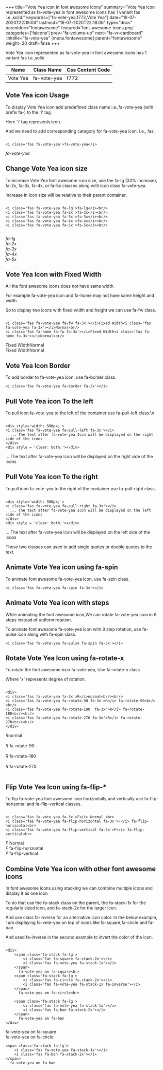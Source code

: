 +++
title="Vote Yea icon in font awesome icons"
summary="Vote Yea icon represented as fa-vote-yea in font awesome icons has 1 variant fas i.e.,solid."
keywords=["fa-vote-yea,f772,Vote Yea"]
date="19-07-2020T22:19:06"
lastmod="19-07-2020T22:19:06"
type="docs"
parentdoc="fontawesome"
featured='font-awesome-icons.png'
categories=['faicons']
prev="fa-volume-up"
next="fa-vr-cardboard"
linktitle="fa-vote-yea"
[menu.fontawesome]
parent="fontawesome"
weight=20
draft=false
+++


Vote Yea icon represented as fa-vote-yea in font awesome icons has 1 variant fas i.e.,solid.

<div class='table-responsive'><table class='table'><thead><tr><th>Name</th><th>Class Name</th><th>Css Content Code</th></tr></thead><tbody><tr><td>Vote Yea</td><td>fa-vote-yea</td><td>f772</td></tr></tbody></table></div>



## Vote Yea icon Usage

To display Vote Yea icon add predefined class name i.e.,fa-vote-yea (with prefix fa-) to the 'i' tag.

Here 'i' tag represents icon.

And we need to add corresponding category for fa-vote-yea icon. i.e., fas.


```

<i class='fas fa-vote-yea'>fa-vote-yea</i>
```

<i class='fas fa-vote-yea'>fa-vote-yea</i>




## Change Vote Yea icon size
To increase Vote Yea font awesome icon size, use the fa-lg (33% increase), fa-2x, fa-3x, fa-4x, or fa-5x classes along with icon class fa-vote-yea.

Increase in icon size will be relative to their parent container. 

```

<i class='fas fa-vote-yea fa-lg'>fa-lg</i><br/>
<i class='fas fa-vote-yea fa-2x'>fa-2x</i><br/>
<i class='fas fa-vote-yea fa-3x'>fa-3x</i><br/>
<i class='fas fa-vote-yea fa-4x'>fa-4x</i><br/>
<i class='fas fa-vote-yea fa-5x'>fa-5x</i><br/>
            
```

<i class='fas fa-vote-yea fa-lg'>fa-lg</i><br/>
<i class='fas fa-vote-yea fa-2x'>fa-2x</i><br/>
<i class='fas fa-vote-yea fa-3x'>fa-3x</i><br/>
<i class='fas fa-vote-yea fa-4x'>fa-4x</i><br/>
<i class='fas fa-vote-yea fa-5x'>fa-5x</i><br/>
            



## Vote Yea Icon with Fixed Width 

All the font awesome icons does not have same width.

For example fa-vote-yea icon and fa-home may not have same height and width.

So to display two icons with fixed width and height we can use fa-fw class.


```

<i class='fas fa-vote-yea fa-fw fa-3x'></i>Fixed Width<i class='fas fa-vote-yea fa-3x'></i>Normal<br/>
<i class='fas fa-home fa-fw fa-3x'></i>Fixed Width<i class='fas fa-home fa-3x'></i>Normal<br/>
```

<i class='fas fa-vote-yea fa-fw fa-3x'></i>Fixed Width<i class='fas fa-vote-yea fa-3x'></i>Normal<br/>
<i class='fas fa-home fa-fw fa-3x'></i>Fixed Width<i class='fas fa-home fa-3x'></i>Normal<br/>



## Vote Yea Icon Border 

To add border to fa-vote-yea icon, use fa-border class.


```
<i class='fas fa-vote-yea fa-border fa-3x'></i>

```
<i class='fas fa-vote-yea fa-border fa-3x'></i>





## Pull Vote Yea icon To the left

To pull icon fa-vote-yea to the left of the container use fa-pull-left class.\n

```

<div style='width: 500px;'>
<i class='fas fa-vote-yea fa-pull-left fa-3x'></i>
  ... The text after fa-vote-yea Icon will be displayed on the right side of the icons
</div>
<div style = 'clear: both;'></div>
```

<div style='width: 500px;'>
<i class='fas fa-vote-yea fa-pull-left fa-3x'></i>
  ... The text after fa-vote-yea Icon will be displayed on the right side of the icons
</div>
<div style = 'clear: both;'></div>




## Pull Vote Yea icon To the right
To pull icon fa-vote-yea to the right of the container use fa-pull-right class.

```

<div style='width: 500px;'>
<i class='fas fa-vote-yea fa-pull-right fa-3x'></i>
  ... The text after fa-vote-yea Icon will be displayed on the left side of the icons
</div>
<div style = 'clear: both;'></div>
```

<div style='width: 500px;'>
<i class='fas fa-vote-yea fa-pull-right fa-3x'></i>
  ... The text after fa-vote-yea Icon will be displayed on the left side of the icons
</div>
<div style = 'clear: both;'></div>

These two classes can used to add single quotes or double quotes to the text.


## Animate Vote Yea icon using fa-spin
To animate font awesome fa-vote-yea icon, use fa-spin class.

```
<i class='fas fa-vote-yea fa-spin fa-3x'></i>
```
<i class='fas fa-vote-yea fa-spin fa-3x'></i>




## Animate Vote Yea icon with steps
While animating the font awesome icon,We can rotate fa-vote-yea icon in 8 steps instead of uniform rotation.

To animate font awesome fa-vote-yea icon with 8 step rotation, use fa-pulse icon along with fa-spin class.


```
<i class='fas fa-vote-yea fa-pulse fa-spin fa-3x'></i>

```
<i class='fas fa-vote-yea fa-pulse fa-spin fa-3x'></i>





## Rotate Vote Yea Icon using fa-rotate-x
To rotate the font awesome icon fa-vote-yea, Use fa-rotate-x class

Where 'x' represents degree of rotation.


```

<div>
<i class='fas fa-vote-yea fa-3x'>R</i>normal<br/><br/>
<i class='fas fa-vote-yea fa-rotate-90 fa-3x'>R</i> fa-rotate-90<br/><br/> 
<i class='fas fa-vote-yea fa-rotate-180  fa-3x'>R</i> fa-rotate-180<br/><br/> 
<i class='fas fa-vote-yea fa-rotate-270 fa-3x'>R</i> fa-rotate-270<br/><br/>
</div>
```

<div>
<i class='fas fa-vote-yea fa-3x'>R</i>normal<br/><br/>
<i class='fas fa-vote-yea fa-rotate-90 fa-3x'>R</i> fa-rotate-90<br/><br/> 
<i class='fas fa-vote-yea fa-rotate-180  fa-3x'>R</i> fa-rotate-180<br/><br/> 
<i class='fas fa-vote-yea fa-rotate-270 fa-3x'>R</i> fa-rotate-270<br/><br/>
</div>




## Flip Vote Yea Icon using fa-flip-*
To flip fa-vote-yea font awesome icon horizontally and vertically use fa-flip-horizontal and fa-flip-vertical classes. 

```

<i class='fas fa-vote-yea fa-3x'>F</i> Normal <br>
<i class='fas fa-vote-yea fa-flip-horizontal fa-3x'>F</i> fa-flip-horizontal<br>
<i class='fas fa-vote-yea fa-flip-vertical fa-3x'>F</i> fa-flip-vertical<br>
```

<i class='fas fa-vote-yea fa-3x'>F</i> Normal <br>
<i class='fas fa-vote-yea fa-flip-horizontal fa-3x'>F</i> fa-flip-horizontal<br>
<i class='fas fa-vote-yea fa-flip-vertical fa-3x'>F</i> fa-flip-vertical<br>




## Combine Vote Yea icon with other font awesome icons
In font awesome icons,using stacking we can combine multiple icons and display it as one icon 

To do that use the fa-stack class on the parent, the fa-stack-1x for the regularly sized icon, and fa-stack-2x for the larger icon.

And use class fa-inverse for an alternative icon color. 
In the below example, I am displaying fa-vote-yea on top of icons like fa-square,fa-circle and fa-ban.

And used fa-inverse in the second example to invert the color of the icon.

```

<div>
    <span class='fa-stack fa-lg'>
        <i class='far fa-square fa-stack-2x'></i>
        <i class='fas fa-vote-yea fa-stack-1x'></i>
    </span>
      fa-vote-yea on fa-square<br>
    <span class='fa-stack fa-lg'>
        <i class='fas fa-circle fa-stack-2x'></i>
        <i class='fas fa-vote-yea fa-stack-1x fa-inverse'></i>
    </span>
      fa-vote-yea on fa-circle<br>

    <span class='fa-stack fa-lg'>
        <i class='fas fa-vote-yea fa-stack-1x'></i>
        <i class='fas fa-ban fa-stack-2x'></i>
    </span>
      fa-vote-yea on fa-ban
</div>
```

<div>
    <span class='fa-stack fa-lg'>
        <i class='far fa-square fa-stack-2x'></i>
        <i class='fas fa-vote-yea fa-stack-1x'></i>
    </span>
      fa-vote-yea on fa-square<br>
    <span class='fa-stack fa-lg'>
        <i class='fas fa-circle fa-stack-2x'></i>
        <i class='fas fa-vote-yea fa-stack-1x fa-inverse'></i>
    </span>
      fa-vote-yea on fa-circle<br>

    <span class='fa-stack fa-lg'>
        <i class='fas fa-vote-yea fa-stack-1x'></i>
        <i class='fas fa-ban fa-stack-2x'></i>
    </span>
      fa-vote-yea on fa-ban
</div>






